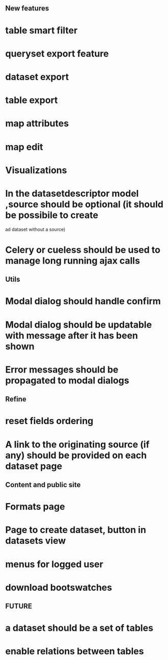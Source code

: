 ## New features

# table smart filter
# queryset export feature
# dataset export
# table export
# map attributes
# map edit
# Visualizations
# In the datasetdescriptor model ,source should be optional (it should be possibile to create 
ad dataset without a source)
# Celery or cueless should be used to manage long running ajax calls


## Utils
# Modal dialog should handle confirm
# Modal dialog should be updatable with message after it has been shown
# Error messages should be propagated to modal dialogs

## Refine
# reset fields ordering
# A link to the originating source (if any) should be provided on each dataset page


## Content and public site

# Formats page
# Page to create dataset, button in datasets view
# menus for logged user
# download bootswatches


## FUTURE
# a dataset should be a set of tables
# enable relations between tables
